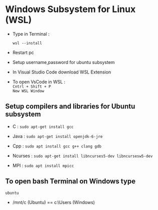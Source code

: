 # Windows Subsystem for Linux (WSL)

- Type in Terminal :

  `wsl --install`

- Restart pc

- Setup username,password for ubuntu subsystem

- In Visual Studio Code download WSL Extension

- To open VsCode in WSL : <br>
 `Cntrl + Shift + P` <br>
 `New WSL Window`

## Setup compilers and libraries for Ubuntu subsystem
- C :
 `sudo apt-get install gcc`

- Java :
 `sudo apt-get install openjdk-6-jre`

- Cpp :
 `sudo apt install gcc g++ clang gdb`

- Ncurses :
 `sudo apt-get install libncurses5-dev libncursesw5-dev`
 
- MPI :
 `sudo apt install mpicc`

## To open bash Terminal on Windows type
 `ubuntu`
- /mnt/c (Ubuntu) == c:\Users (Windows)
